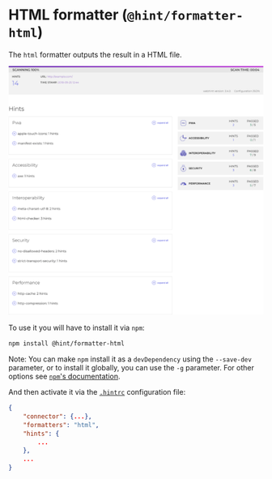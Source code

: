 # HTML formatter (`@hint/formatter-html`)

The `html` formatter outputs the result in a HTML file.

![Example output for the html formatter](images/html-output.png)

To use it you will have to install it via `npm`:

```bash
npm install @hint/formatter-html
```

Note: You can make `npm` install it as a `devDependency` using the
`--save-dev` parameter, or to install it globally, you can use the
`-g` parameter. For other options see [`npm`'s
documentation](https://docs.npmjs.com/cli/install).

And then activate it via the [`.hintrc`][hintrc] configuration file:

```json
{
    "connector": {...},
    "formatters": "html",
    "hints": {
        ...
    },
    ...
}
```

<!-- Link labels: -->

[hintrc]: https://webhint.io/docs/user-guide/further-configuration/hintrc-formats/
